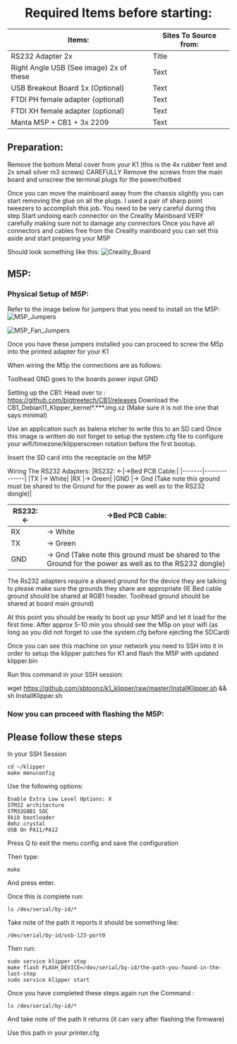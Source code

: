 <center><H1> Required Items before starting:</h1></center> 



| Items:      | Sites To Source from: |
| ----------- | ----------- |
| RS232 Adapter 2x      | Title       |
| Right Angle USB (See image) 2x of these   | Text        |
| USB Breakout Board 1x (Optional) | Text        |
| FTDI PH female adapter (optional)   | Text        |
| FTDI XH female adapter (optional)   | Text        |
| Manta M5P + CB1 + 3x 2209  | Text        |


## Preparation: 


Remove the bottom Metal cover from your K1 (this is the 4x rubber feet and 2x small silver m3 screws)
CAREFULLY  Remove the screws from the main board and unscrew the terminal plugs for the power/hotbed

Once you can move the mainboard away from the chassis slightly you can start removing the glue on all the plugs. I used a pair of sharp point tweezers to accomplish this job. You need to be very careful during this step 
Start undoing each connector on the Creality Mainboard VERY carefully making sure not to damage any connectors
Once you have all connectors and cables free from the Creality mainboard you can set this aside and start preparing your M5P

Should look something like this:
![Creality_Board](https://github.com/K1-Klipper/K1-Max-Manta-Conversion/blob/main/Conversion/M5P/Creality_Board_Glue.PNG?raw=true)


## M5P:

### Physical Setup of M5P:

Refer to the image below for jumpers that you need to install on the M5P:
![M5P_Jumpers](https://github.com/K1-Klipper/K1-Max-Manta-Conversion/blob/main/Conversion/M5P/m5p_jumper_picture.PNG?raw=true)

![M5P_Fan_Jumpers](https://github.com/K1-Klipper/K1-Max-Manta-Conversion/blob/main/Conversion/M5P/fan_jumpers.PNG?raw=true)


Once you have these jumpers installed you can proceed to screw the M5p into the printed adapter for your K1

When wiring the M5p the connections are as follows: 




Toolhead GND goes to the boards power input GND


Setting up the CB1:
Head over to : https://github.com/bigtreetech/CB1/releases
Download the CB1_Debian11_Klipper_kernel*.***.img.xz (Make sure it is not the one that says minimal)

Use an application such as balena etcher to write this to an SD card
Once this image is written do not forget to setup the system.cfg file to configure your wifi/timezone/klipperscreen rotation before the first bootup.


Insert the SD card into the receptacle on the M5P

Wiring The RS232 Adapters: 
|RS232: <-|->Bed PCB Cable:|
|-------|--------------|
|TX |→ White|
|RX |→ Green|
|GND |→ Gnd (Take note this ground must be shared to the Ground for the power as well as to the RS232 dongle)|


|RS232: <-|->Bed PCB Cable:|
|---------|----------------|
|RX |→ White|
|TX |→ Green|
|GND |→ Gnd (Take note this ground must be shared to the Ground for the power as well as to the RS232 dongle)|

The Rs232 adapters require a shared ground for the device they are talking to please make sure the grounds they share are appropriate (IE Bed cable ground should be shared at RGB1 header. Toolhead ground should be shared at board main ground) 


At this point you should be ready to boot up your M5P and let it load for the first time. After approx 5-10 min you should see the M5p on your wifi (as long as you did not forget to use the system.cfg before ejecting the SDCard) 

Once you can see this machine on your network you need to SSH into it in order to setup the klipper patches for K1 and flash the M5P with updated klipper.bin

Run this command in your SSH session:

wget https://github.com/sbtoonz/k1_klipper/raw/master/InstallKlipper.sh && sh InstallKlipper.sh

### Now you can proceed with flashing the M5P:
## Please follow these steps 

In your SSH Session 
```
cd ~/klipper
make menuconfig
```


Use the following options:
```
Enable Extra Low Level Options: X
STM32 architecture
STM32G0B1 SOC
8kib bootloader
8mhz crystal
USB On PA11/PA12
```

Press Q to exit the menu config and save the configuration

Then type:
```
make
```
And press enter.

Once this is complete run:
```
ls /dev/serial/by-id/*
```
Take note of the path it reports it should be something like:
```
/dev/serial/by-id/usb-123-port0
```

Then run:
```
sudo service klipper stop
make flash FLASH_DEVICE=/dev/serial/by-id/the-path-you-found-in-the-last-step
sudo service klipper start
```

Once you have completed these steps again run the Command :
```
ls /dev/serial/by-id/*
```

And take note of the path it returns (it can vary after flashing the firmware)

Use this path in your printer.cfg 
